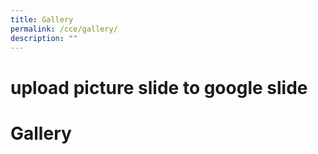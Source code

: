```yaml
---
title: Gallery
permalink: /cce/gallery/
description: ""
---
```

# upload picture slide to google slide

# Gallery